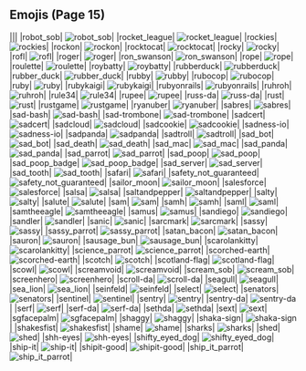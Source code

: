 
## Emojis (Page 15)
|||
|robot_sob| ![robot_sob](/output/robot_sob.png)|
|rocket_league| ![rocket_league](/output/rocket_league.png)|
|rockies| ![rockies](/output/rockies.jpg)|
|rockon| ![rockon](/output/rockon.gif)|
|rocktocat| ![rocktocat](/output/rocktocat.png)|
|rocky| ![rocky](/output/rocky.png)|
|rofl| ![rofl](/output/rofl)|
|roger| ![roger](/output/roger.png)|
|ron_swanson| ![ron_swanson](/output/ron_swanson.png)|
|rope| ![rope](/output/rope.png)|
|roulette| ![roulette](/output/roulette)|
|roybatty| ![roybatty](/output/roybatty.png)|
|rubberduck| ![rubberduck](/output/rubberduck.png)|
|rubber_duck| ![rubber_duck](/output/rubber_duck)|
|rubby| ![rubby](/output/rubby.png)|
|rubocop| ![rubocop](/output/rubocop.png)|
|ruby| ![ruby](/output/ruby.png)|
|rubykaigi| ![rubykaigi](/output/rubykaigi.png)|
|rubyonrails| ![rubyonrails](/output/rubyonrails.png)|
|ruhroh| ![ruhroh](/output/ruhroh.png)|
|rule34| ![rule34](/output/rule34.png)|
|rupee| ![rupee](/output/rupee.gif)|
|russ-da| ![russ-da](/output/russ-da.png)|
|rust| ![rust](/output/rust.png)|
|rustgame| ![rustgame](/output/rustgame.jpg)|
|ryanuber| ![ryanuber](/output/ryanuber.jpg)|
|sabres| ![sabres](/output/sabres.png)|
|sad-bash| ![sad-bash](/output/sad-bash.png)|
|sad-trombone| ![sad-trombone](/output/sad-trombone.png)|
|sadcert| ![sadcert](/output/sadcert.png)|
|sadcloud| ![sadcloud](/output/sadcloud.png)|
|sadcookie| ![sadcookie](/output/sadcookie.png)|
|sadness-io| ![sadness-io](/output/sadness-io.jpg)|
|sadpanda| ![sadpanda](/output/sadpanda.png)|
|sadtroll| ![sadtroll](/output/sadtroll.png)|
|sad_bot| ![sad_bot](/output/sad_bot.png)|
|sad_death| ![sad_death](/output/sad_death.png)|
|sad_mac| ![sad_mac](/output/sad_mac.png)|
|sad_panda| ![sad_panda](/output/sad_panda.png)|
|sad_parrot| ![sad_parrot](/output/sad_parrot.gif)|
|sad_poop| ![sad_poop](/output/sad_poop.png)|
|sad_poop_badge| ![sad_poop_badge](/output/sad_poop_badge.png)|
|sad_server| ![sad_server](/output/sad_server.png)|
|sad_tooth| ![sad_tooth](/output/sad_tooth.png)|
|safari| ![safari](/output/safari.png)|
|safety_not_guaranteed| ![safety_not_guaranteed](/output/safety_not_guaranteed.png)|
|sailor_moon| ![sailor_moon](/output/sailor_moon.png)|
|salesforce| ![salesforce](/output/salesforce.png)|
|salsa| ![salsa](/output/salsa.png)|
|saltandpepper| ![saltandpepper](/output/saltandpepper.jpg)|
|salty| ![salty](/output/salty.gif)|
|salute| ![salute](/output/salute.png)|
|sam| ![sam](/output/sam.jpg)|
|samh| ![samh](/output/samh)|
|saml| ![saml](/output/saml.png)|
|samtheeagle| ![samtheeagle](/output/samtheeagle.jpg)|
|samus| ![samus](/output/samus.gif)|
|sandiego| ![sandiego](/output/sandiego.png)|
|sandler| ![sandler](/output/sandler.png)|
|sanic| ![sanic](/output/sanic.gif)|
|sarcmark| ![sarcmark](/output/sarcmark.jpg)|
|sassy| ![sassy](/output/sassy)|
|sassy_parrot| ![sassy_parrot](/output/sassy_parrot.gif)|
|satan_bacon| ![satan_bacon](/output/satan_bacon.png)|
|sauron| ![sauron](/output/sauron.jpg)|
|sausage_bun| ![sausage_bun](/output/sausage_bun.png)|
|scarolankitty| ![scarolankitty](/output/scarolankitty.png)|
|science_parrot| ![science_parrot](/output/science_parrot.gif)|
|scorched-earth| ![scorched-earth](/output/scorched-earth.jpg)|
|scotch| ![scotch](/output/scotch.png)|
|scotland-flag| ![scotland-flag](/output/scotland-flag.png)|
|scowl| ![scowl](/output/scowl.jpg)|
|screamvoid| ![screamvoid](/output/screamvoid.png)|
|scream_sob| ![scream_sob](/output/scream_sob.png)|
|screenhero| ![screenhero](/output/screenhero.png)|
|scroll-da| ![scroll-da](/output/scroll-da.png)|
|seagull| ![seagull](/output/seagull.jpg)|
|sea_lion| ![sea_lion](/output/sea_lion.png)|
|seinfeld| ![seinfeld](/output/seinfeld.jpg)|
|select| ![select](/output/select.jpg)|
|senators| ![senators](/output/senators.png)|
|sentinel| ![sentinel](/output/sentinel.png)|
|sentry| ![sentry](/output/sentry.png)|
|sentry-da| ![sentry-da](/output/sentry-da.png)|
|serf| ![serf](/output/serf.png)|
|serf-da| ![serf-da](/output/serf-da.png)|
|sethda| ![sethda](/output/sethda.png)|
|sext| ![sext](/output/sext.png)|
|sgfacepalm| ![sgfacepalm](/output/sgfacepalm.gif)|
|shaggy| ![shaggy](/output/shaggy.png)|
|shaka-sign| ![shaka-sign](/output/shaka-sign.png)|
|shakesfist| ![shakesfist](/output/shakesfist.png)|
|shame| ![shame](/output/shame.png)|
|sharks| ![sharks](/output/sharks.png)|
|shed| ![shed](/output/shed.png)|
|shh-eyes| ![shh-eyes](/output/shh-eyes.png)|
|shifty_eyed_dog| ![shifty_eyed_dog](/output/shifty_eyed_dog.gif)|
|ship-it| ![ship-it](/output/ship-it.png)|
|shipit-good| ![shipit-good](/output/shipit-good.png)|
|ship_it_parrot| ![ship_it_parrot](/output/ship_it_parrot.gif)|